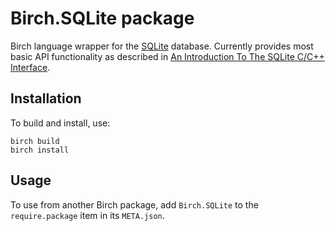 # Birch.SQLite package

Birch language wrapper for the [SQLite](https://www.sqlite.org/) database. Currently provides most basic API functionality as described in [An Introduction To The SQLite C/C++ Interface](https://www.sqlite.org/cintro.html).


## Installation

To build and install, use:

    birch build
    birch install

    
## Usage

To use from another Birch package, add `Birch.SQLite` to the `require.package` item in its `META.json`.
